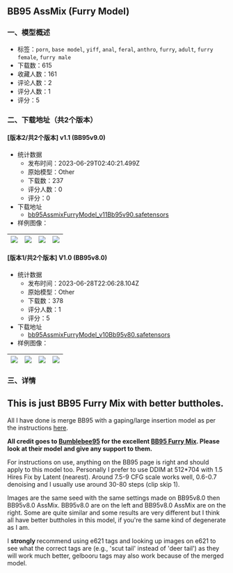 ## BB95 AssMix (Furry Model)
### 一、模型概述

- 标签：`porn`, `base model`, `yiff`, `anal`, `feral`, `anthro`, `furry`, `adult`, `furry female`, `furry male`
- 下载数：615
- 收藏人数：161
- 评论人数：2
- 评分人数：1
- 评分：5

### 二、下载地址（共2个版本）

#### [版本2/共2个版本] v1.1 (BB95v9.0)

- 统计数据
  - 发布时间：2023-06-29T02:40:21.499Z
  - 原始模型：Other
  - 下载数：237
  - 评分人数：0
  - 评分：0
- 下载地址
  - [bb95AssmixFurryModel_v11Bb95v90.safetensors](https://civitai.com/api/download/models/106155)
- 样例图像：

| <img src="https://image.civitai.com/xG1nkqKTMzGDvpLrqFT7WA/aa6b15bd-24f9-402e-9960-02b819d461af/width=450/1327209.jpeg" /> | <img src="https://image.civitai.com/xG1nkqKTMzGDvpLrqFT7WA/45b13056-45f3-4c97-8162-ecb0181447ab/width=450/1327208.jpeg" /> | <img src="https://image.civitai.com/xG1nkqKTMzGDvpLrqFT7WA/9ebde2ba-7511-4ab7-9255-dd77e6fd4ab6/width=450/1327210.jpeg" /> | <img src="https://image.civitai.com/xG1nkqKTMzGDvpLrqFT7WA/c9e2e7f4-401f-4884-943a-93d7565da94b/width=450/1327211.jpeg" /> |
| ---- | ---- | ---- | ---- |

#### [版本1/共2个版本] V1.0 (BB95v8.0)

- 统计数据
  - 发布时间：2023-06-28T22:06:28.104Z
  - 原始模型：Other
  - 下载数：378
  - 评分人数：1
  - 评分：5
- 下载地址
  - [bb95AssmixFurryModel_v10Bb95v80.safetensors](https://civitai.com/api/download/models/94883)
- 样例图像：

| <img src="https://image.civitai.com/xG1nkqKTMzGDvpLrqFT7WA/3d4df0a1-1e14-4aed-ab02-81096d92aec0/width=450/1126154.jpeg" /> | <img src="https://image.civitai.com/xG1nkqKTMzGDvpLrqFT7WA/fbed706d-94ba-4972-9eb9-a70a6270875e/width=450/1126158.jpeg" /> | <img src="https://image.civitai.com/xG1nkqKTMzGDvpLrqFT7WA/d1735516-3ae7-43bb-9f2c-614af6da6e2f/width=450/1126156.jpeg" /> | <img src="https://image.civitai.com/xG1nkqKTMzGDvpLrqFT7WA/2a7e885e-c7ae-49df-933d-49645fd26347/width=450/1126155.jpeg" /> |
| ---- | ---- | ---- | ---- |


### 三、详情
<h2 id="heading-979">This is just BB95 Furry Mix with better buttholes.</h2><p>All I have done is merge BB95 with a gaping/large insertion model as per the instructions <a target="_blank" rel="ugc" href="https://rentry.org/gapemodel">here</a>.</p><p><strong>All credit goes to </strong><a target="_blank" rel="ugc" href="https://civitai.com/user/Bumblebee95"><strong>Bumblebee95</strong></a><strong> for the excellent </strong><a target="_blank" rel="ugc" href="https://civitai.com/models/17649/bb95-furry-mix"><strong>BB95 Furry Mix</strong></a><strong>. Please look at their model and give any support to them.</strong></p><p>For instructions on use, anything on the BB95 page is right and should apply to this model too. Personally I prefer to use DDIM at 512*704 with 1.5 Hires Fix by Latent (nearest). Around 7.5-9 CFG scale works well, 0.6-0.7 denoising and I usually use around 30-80 steps (clip skip 1).</p><p>Images are the same seed with the same settings made on BB95v8.0 then BB95v8.0 AssMix. BB95v8.0 are on the left and BB95v8.0 AssMix are on the right. Some are quite similar and some results are very different but I think all have better buttholes in this model, if you're the same kind of degenerate as I am.</p><p>I <strong>strongly </strong>recommend using e621 tags and looking up images on e621 to see what the correct tags are (e.g., 'scut tail' instead of 'deer tail') as they will work much better, gelbooru tags may also work because of the merged model.</p>